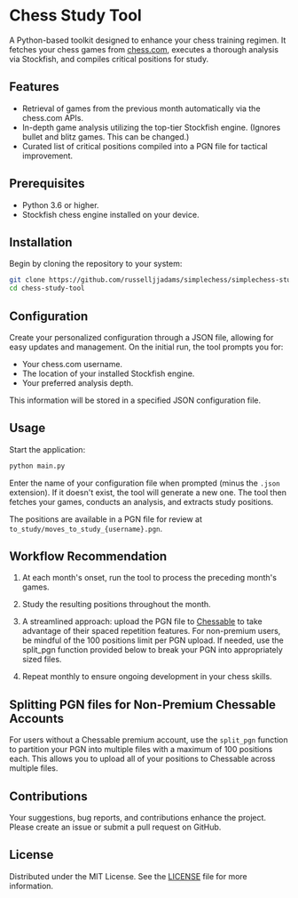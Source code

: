 # Chess Study Tool

A Python-based toolkit designed to enhance your chess training regimen. It fetches your chess games from [chess.com](https://www.chess.com), executes a thorough analysis via Stockfish, and compiles critical positions for study.

## Features

- Retrieval of games from the previous month automatically via the chess.com APIs.
- In-depth game analysis utilizing the top-tier Stockfish engine. (Ignores bullet and blitz games. This can be changed.)
- Curated list of critical positions compiled into a PGN file for tactical improvement.

## Prerequisites

- Python 3.6 or higher.
- Stockfish chess engine installed on your device.

## Installation

Begin by cloning the repository to your system:

```bash
git clone https://github.com/russelljjadams/simplechess/simplechess-study-tool.git
cd chess-study-tool
```

## Configuration

Create your personalized configuration through a JSON file, allowing for easy updates and management. On the initial run, the tool prompts you for:

- Your chess.com username.
- The location of your installed Stockfish engine.
- Your preferred analysis depth.

This information will be stored in a specified JSON configuration file.

## Usage

Start the application:

```bash
python main.py
```

Enter the name of your configuration file when prompted (minus the `.json` extension). If it doesn't exist, the tool will generate a new one. The tool then fetches your games, conducts an analysis, and extracts study positions.

The positions are available in a PGN file for review at `to_study/moves_to_study_{username}.pgn`.

## Workflow Recommendation

1. At each month's onset, run the tool to process the preceding month's games.
2. Study the resulting positions throughout the month.
3. A streamlined approach: upload the PGN file to [Chessable](https://www.chessable.com) to take advantage of their spaced repetition features. For non-premium users, be mindful of the 100 positions limit per PGN upload. If needed, use the split_pgn function provided below to break your PGN into appropriately sized files.

4. Repeat monthly to ensure ongoing development in your chess skills.

## Splitting PGN files for Non-Premium Chessable Accounts

For users without a Chessable premium account, use the `split_pgn` function to partition your PGN into multiple files with a maximum of 100 positions each. This allows you to upload all of your positions to Chessable across multiple files.

## Contributions

Your suggestions, bug reports, and contributions enhance the project. Please create an issue or submit a pull request on GitHub.

## License

Distributed under the MIT License. See the [LICENSE](LICENSE) file for more information.
